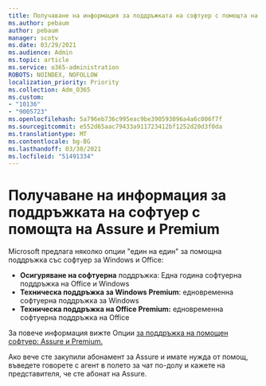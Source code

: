 ```yaml
---
title: Получаване на информация за поддръжката на софтуер с помощта на Assure и Premium
ms.author: pebaum
author: pebaum
manager: scotv
ms.date: 03/29/2021
ms.audience: Admin
ms.topic: article
ms.service: o365-administration
ROBOTS: NOINDEX, NOFOLLOW
localization_priority: Priority
ms.collection: Adm_O365
ms.custom:
- "10136"
- "9005723"
ms.openlocfilehash: 5a796eb736c995eac9be390593096a4a6c006f7f
ms.sourcegitcommit: e552d65aac79433a911723412bf1252d20d3f0da
ms.translationtype: MT
ms.contentlocale: bg-BG
ms.lasthandoff: 03/30/2021
ms.locfileid: "51491334"
---
```

# <a name="get-info-about-assure-and-premium-assisted-software-support"></a>Получаване на информация за поддръжката на софтуер с помощта на Assure и Premium

Microsoft предлага няколко опции "един на един" за помощна поддръжка със софтуер за Windows и Office:

- **Осигуряване на софтуерна** поддръжка: Една година софтуерна поддръжка на Office и Windows
- **Техническа поддръжка за Windows Premium**: едновременна софтуерна поддръжка за Windows
- **Техническа поддръжка на Office Premium:** едновременна софтуерна поддръжка на Office

За повече информация вижте Опции [за поддръжка на помощен софтуер: Assure и Premium.](https://support.microsoft.com/help/4467230/assisted-software-support-options-assure-premium)

Ако вече сте закупили абонамент за Assure  и имате нужда от помощ, въведете говорете с агент в полето за чат по-долу и кажете на представителя, че сте абонат на Assure.

